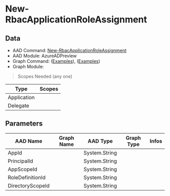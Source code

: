 # New-RbacApplicationRoleAssignment

> 

## Data

+ AAD Command: [New-RbacApplicationRoleAssignment](https://docs.microsoft.com/en-us/powershell/module/AzureADPreview/New-RbacApplicationRoleAssignment)
+ AAD Module: AzureADPreview
+ Graph Command: []() ([Examples](https://github.com/orgs/msgraph/discussions?discussions_q=)), []() ([Examples](https://github.com/orgs/msgraph/discussions?discussions_q=))
+ Graph Module: 

> Scopes Needed (any one)

|Type|Scopes|
|---|---|
|Application||
|Delegate||

## Parameters

|AAD Name|Graph Name|AAD Type|Graph Type|Infos|
|---|---|---|---|---|
|AppId||System.String|||
|PrincipalId||System.String|||
|AppScopeId||System.String|||
|RoleDefinitionId||System.String|||
|DirectoryScopeId||System.String|||

